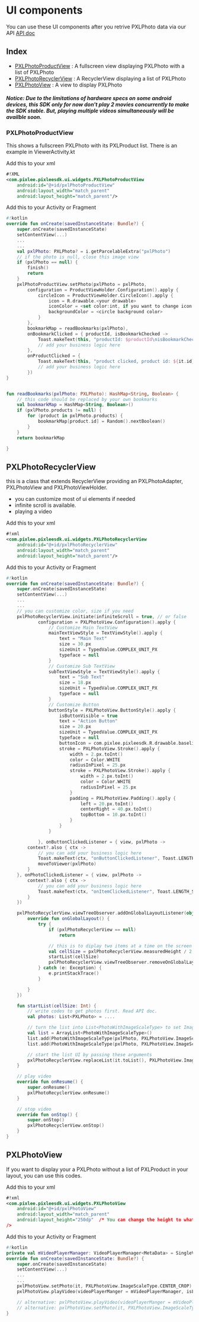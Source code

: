 # UI components
You can use these UI components after you retrive PXLPhoto data via our API [API doc](API.md)

## Index
- [PXLPhotoProductView](#PXLPhotoProductView) : A fullscreen view displaying PXLPhoto with a list of PXLPhoto
- [PXLPhotoRecyclerView](#PXLPhotoRecyclerView) : A RecyclerView displaying a list of PXLPhoto
- [PXLPhotoView](#PXLPhotoView) : A view to display PXLPhoto

##### Notice: Due to the limitations of hardware specs on some android devices, this SDK only for now don't play 2 movies concurrently to make the SDK stable. But, playing multiple videos simultaneously will be availble soon.

### PXLPhotoProductView
This shows a fullscreen PXLPhoto with its PXLProduct list. There is an example in ViewerActivity.kt

Add this to your xml
```xml
#!XML
<com.pixlee.pixleesdk.ui.widgets.PXLPhotoProductView
    android:id="@+id/pxlPhotoProductView"
    android:layout_width="match_parent"
    android:layout_height="match_parent"/>
```
Add this to your Activity or Fragment
```kotlin
#!kotlin
override fun onCreate(savedInstanceState: Bundle?) {
    super.onCreate(savedInstanceState)
    setContentView(...)
    ...
    ...
    val pxlPhoto: PXLPhoto? = i.getParcelableExtra("pxlPhoto")
    // if the photo is null, close this image view
    if (pxlPhoto == null) {
        finish()
        return
    }
    pxlPhotoProductView.setPhoto(pxlPhoto = pxlPhoto,
        configuration = ProductViewHolder.Configuration().apply {
            circleIcon = ProductViewHolder.CircleIcon().apply {
                icon = R.drawable.<your drawable>
                iconColor = <set color:int, if you want to change icon's color>
                backgroundColor = <circle background color>
            }
        },
        bookmarkMap = readBookmarks(pxlPhoto),
        onBookmarkClicked = { productId, isBookmarkChecked ->
            Toast.makeText(this, "productId: $productId\nisBookmarkChecked: $isBookmarkChecked", Toast.LENGTH_SHORT).show()
            // add your business logic here
        },
        onProductClicked = {
            Toast.makeText(this, "product clicked, product id: ${it.id}", Toast.LENGTH_SHORT).show()
            // add your business logic here
        })
}


fun readBookmarks(pxlPhoto: PXLPhoto): HashMap<String, Boolean> {
    // this code should be replaced by your own bookmarks
    val bookmarkMap = HashMap<String, Boolean>()
    if (pxlPhoto.products != null) {
        for (product in pxlPhoto.products) {
            bookmarkMap[product.id] = Random().nextBoolean()
        }
    }
    return bookmarkMap

}

```
## PXLPhotoRecyclerView
this is a class that extends RecyclerView providing an PXLPhotoAdapter, PXLPhotoView and PXLPhotoViewHolder.
- you can customize most of ui elements if needed
- infinite scroll is available.
- playing a video

Add this to your xml
```xml
#!xml
<com.pixlee.pixleesdk.ui.widgets.PXLPhotoRecyclerView
    android:id="@+id/pxlPhotoRecyclerView"
    android:layout_width="match_parent"
    android:layout_height="match_parent"/>
```

Add this to your Activity or Fragment
```kotlin
#!kotlin
override fun onCreate(savedInstanceState: Bundle?) {
    super.onCreate(savedInstanceState)
    setContentView(...)
    ...
    ...
    // you can customize color, size if you need
    pxlPhotoRecyclerView.initiate(infiniteScroll = true, // or false
            configuration = PXLPhotoView.Configuration().apply {
                // Customize Main TextView
                mainTextViewStyle = TextViewStyle().apply {
                    text = "Main Text"
                    size = 30.px
                    sizeUnit = TypedValue.COMPLEX_UNIT_PX
                    typeface = null
                }
                // Customize Sub TextView
                subTextViewStyle = TextViewStyle().apply {
                    text = "Sub Text"
                    size = 18.px
                    sizeUnit = TypedValue.COMPLEX_UNIT_PX
                    typeface = null
                }
                // Customize Button
                buttonStyle = PXLPhotoView.ButtonStyle().apply {
                    isButtonVisible = true
                    text = "Action Button"
                    size = 20.px
                    sizeUnit = TypedValue.COMPLEX_UNIT_PX
                    typeface = null
                    buttonIcon = com.pixlee.pixleesdk.R.drawable.baseline_play_arrow_white_24
                    stroke = PXLPhotoView.Stroke().apply {
                        width = 2.px.toInt()
                        color = Color.WHITE
                        radiusInPixel = 25.px
                        stroke = PXLPhotoView.Stroke().apply {
                            width = 2.px.toInt()
                            color = Color.WHITE
                            radiusInPixel = 25.px
                        }
                        padding = PXLPhotoView.Padding().apply {
                            left = 20.px.toInt()
                            centerRight = 40.px.toInt()
                            topBottom = 10.px.toInt()
                        }
                    }
                }

            }, onButtonClickedListener = { view, pxlPhoto ->
        context?.also { ctx ->
            // you can add your business logic here
            Toast.makeText(ctx, "onButtonClickedListener", Toast.LENGTH_SHORT).show()
            moveToViewer(pxlPhoto)
        }
    }, onPhotoClickedListener = { view, pxlPhoto ->
        context?.also { ctx ->
            // you can add your business logic here
            Toast.makeText(ctx, "onItemClickedListener", Toast.LENGTH_SHORT).show()
        }
    })

    pxlPhotoRecyclerView.viewTreeObserver.addOnGlobalLayoutListener(object : ViewTreeObserver.OnGlobalLayoutListener {
        override fun onGlobalLayout() {
            try {
                if (pxlPhotoRecyclerView == null)
                    return

                // this is to diplay two items at a time on the screen
                val cellSize = pxlPhotoRecyclerView.measuredHeight / 2
                startList(cellSize)
                pxlPhotoRecyclerView.viewTreeObserver.removeOnGlobalLayoutListener(this)
            } catch (e: Exception) {
                e.printStackTrace()
            }

        }
    })

    fun startList(cellSize: Int) {
        // write codes to get photos first. Read API doc.
        val photos: List<PXLPhoto> = ....

        // turn the list into List<PhotoWithImageScaleType> to set ImageScaleType[CENTER_CROP, FIT_CENTER], and the cells' height size
        val list = ArrayList<PhotoWithImageScaleType>()
        list.add(PhotoWithImageScaleType(pxlPhoto, PXLPhotoView.ImageScaleType.CENTER_CROP, cellSize))
        list.add(PhotoWithImageScaleType(pxlPhoto, PXLPhotoView.ImageScaleType.FIT_CENTER, cellSize))

        // start the list UI by passing these arguments
        pxlPhotoRecyclerView.replaceList(it.toList(), PXLPhotoView.ImageScaleType.CENTER_CROP, cellSize)
    }

    // play video
    override fun onResume() {
        super.onResume()
        pxlPhotoRecyclerView.onResume()
    }

    // stop video
    override fun onStop() {
        super.onStop()
        pxlPhotoRecyclerView.onStop()
    }
}
```
## PXLPhotoView
If you want to display your a PXLPhoto without a list of PXLProduct in your layout, you can use this codes.

Add this to your xml
```xml
#!xml
<com.pixlee.pixleesdk.ui.widgets.PXLPhotoView
    android:id="@+id/pxlPhotoView"
    android:layout_width="match_parent"
    android:layout_height="250dp"  /* You can change the height to what you need. This is just an example. */
/>
```

Add this to your Activity or Fragment
```kotlin
#!kotlin
private val mVideoPlayerManager: VideoPlayerManager<MetaData> = SingleVideoPlayerManager { }
override fun onCreate(savedInstanceState: Bundle?) {
    super.onCreate(savedInstanceState)
    setContentView(...)
    ...
    ...
    pxlPhotoView.setPhoto(it, PXLPhotoView.ImageScaleType.CENTER_CROP)
    pxlPhotoView.playVideo(videoPlayerManger = mVideoPlayerManager, isLooping = true, muted = true)

    // alternative: pxlPhotoView.playVideo(videoPlayerManger = mVideoPlayerManager, isLooping = false, muted = false)
    // alternative: pxlPhotoView.setPhoto(it, PXLPhotoView.ImageScaleType.FIT_CENTER)
}